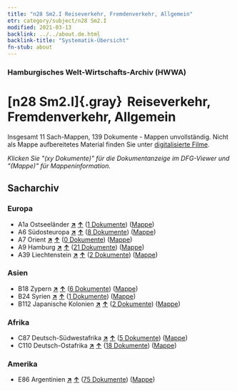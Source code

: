 ```yaml
---
title: "n28 Sm2.I Reiseverkehr, Fremdenverkehr, Allgemein"
etr: category/subject/n28 Sm2.I
modified: 2021-03-13
backlink: ../../about.de.html
backlink-title: "Systematik-Übersicht"
fn-stub: about
---
```


### Hamburgisches Welt-Wirtschafts-Archiv (HWWA)
# [n28 Sm2.I]{.gray}&#8201; Reiseverkehr, Fremdenverkehr, Allgemein&#160; 




Insgesamt 11 Sach-Mappen, 139 Dokumente - Mappen unvollständig.
Nicht als Mappe aufbereitetes Material finden Sie unter [digitalisierte Filme](/film/h1_sh).

_Klicken Sie "(xy Dokumente)" für die Dokumentanzeige im DFG-Viewer und "(Mappe)" für Mappeninformation._

## Sacharchiv




### Europa

- A1a Ostseeländer [**&nearr;**](../../../geo/i/140894/about.de.html "Ostseeländer (alle Mappen)") [**&uarr;**](../../../geo/about.de.html#A1a "Ländersystematik") (<a href="https://pm20.zbw.eu/dfgview/sh/140894,145511" title="über: Ostseeländer : Reiseverkehr, Fremdenverkehr, Allgemein" target="_blank">1 Dokumente</a>) ([Mappe](http://purl.org/pressemappe20/folder/sh/140894,145511))
- A6 Südosteuropa [**&nearr;**](../../../geo/i/140900/about.de.html "Südosteuropa (alle Mappen)") [**&uarr;**](../../../geo/about.de.html#A6 "Ländersystematik") (<a href="https://pm20.zbw.eu/dfgview/sh/140900,145511" title="über: Südosteuropa : Reiseverkehr, Fremdenverkehr, Allgemein" target="_blank">8 Dokumente</a>) ([Mappe](http://purl.org/pressemappe20/folder/sh/140900,145511))
- A7 Orient [**&nearr;**](../../../geo/i/140902/about.de.html "Orient (alle Mappen)") [**&uarr;**](../../../geo/about.de.html#A7 "Ländersystematik") (<a href="https://pm20.zbw.eu/dfgview/sh/140902,145511" title="über: Orient : Reiseverkehr, Fremdenverkehr, Allgemein" target="_blank">0 Dokumente</a>) ([Mappe](http://purl.org/pressemappe20/folder/sh/140902,145511))
- A9 Hamburg [**&nearr;**](../../../geo/i/140905/about.de.html "Hamburg (alle Mappen)") [**&uarr;**](../../../geo/about.de.html#A9 "Ländersystematik") (<a href="https://pm20.zbw.eu/dfgview/sh/140905,145511" title="über: Hamburg : Reiseverkehr, Fremdenverkehr, Allgemein" target="_blank">21 Dokumente</a>) ([Mappe](http://purl.org/pressemappe20/folder/sh/140905,145511))
- A39 Liechtenstein [**&nearr;**](../../../geo/i/141016/about.de.html "Liechtenstein (alle Mappen)") [**&uarr;**](../../../geo/about.de.html#A39 "Ländersystematik") (<a href="https://pm20.zbw.eu/dfgview/sh/141016,145511" title="über: Liechtenstein : Reiseverkehr, Fremdenverkehr, Allgemein" target="_blank">2 Dokumente</a>) ([Mappe](http://purl.org/pressemappe20/folder/sh/141016,145511))

### Asien

- B18 Zypern [**&nearr;**](../../../geo/i/141079/about.de.html "Zypern (alle Mappen)") [**&uarr;**](../../../geo/about.de.html#B18 "Ländersystematik") (<a href="https://pm20.zbw.eu/dfgview/sh/141079,145511" title="über: Zypern : Reiseverkehr, Fremdenverkehr, Allgemein" target="_blank">6 Dokumente</a>) ([Mappe](http://purl.org/pressemappe20/folder/sh/141079,145511))
- B24 Syrien [**&nearr;**](../../../geo/i/141114/about.de.html "Syrien (alle Mappen)") [**&uarr;**](../../../geo/about.de.html#B24 "Ländersystematik") (<a href="https://pm20.zbw.eu/dfgview/sh/141114,145511" title="über: Syrien : Reiseverkehr, Fremdenverkehr, Allgemein" target="_blank">1 Dokumente</a>) ([Mappe](http://purl.org/pressemappe20/folder/sh/141114,145511))
- B112 Japanische Kolonien [**&nearr;**](../../../geo/i/141273/about.de.html "Japanische Kolonien (alle Mappen)") [**&uarr;**](../../../geo/about.de.html#B112 "Ländersystematik") (<a href="https://pm20.zbw.eu/dfgview/sh/141273,145511" title="über: Japanische Kolonien : Reiseverkehr, Fremdenverkehr, Allgemein" target="_blank">2 Dokumente</a>) ([Mappe](http://purl.org/pressemappe20/folder/sh/141273,145511))

### Afrika

- C87 Deutsch-Südwestafrika [**&nearr;**](../../../geo/i/141450/about.de.html "Deutsch-Südwestafrika (alle Mappen)") [**&uarr;**](../../../geo/about.de.html#C87 "Ländersystematik") (<a href="https://pm20.zbw.eu/dfgview/sh/141450,145511" title="über: Deutsch-Südwestafrika : Reiseverkehr, Fremdenverkehr, Allgemein" target="_blank">5 Dokumente</a>) ([Mappe](http://purl.org/pressemappe20/folder/sh/141450,145511))
- C110 Deutsch-Ostafrika [**&nearr;**](../../../geo/i/141471/about.de.html "Deutsch-Ostafrika (alle Mappen)") [**&uarr;**](../../../geo/about.de.html#C110 "Ländersystematik") (<a href="https://pm20.zbw.eu/dfgview/sh/141471,145511" title="über: Deutsch-Ostafrika : Reiseverkehr, Fremdenverkehr, Allgemein" target="_blank">18 Dokumente</a>) ([Mappe](http://purl.org/pressemappe20/folder/sh/141471,145511))

### Amerika

- E86 Argentinien [**&nearr;**](../../../geo/i/141692/about.de.html "Argentinien (alle Mappen)") [**&uarr;**](../../../geo/about.de.html#E86 "Ländersystematik") (<a href="https://pm20.zbw.eu/dfgview/sh/141692,145511" title="über: Argentinien : Reiseverkehr, Fremdenverkehr, Allgemein" target="_blank">75 Dokumente</a>) ([Mappe](http://purl.org/pressemappe20/folder/sh/141692,145511))


